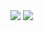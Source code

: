 <img src="https://i.ibb.co/GnXw9S9/Neues-Projekt-6.png">
<img src="https://i.ibb.co/dmB4yFz/Neues-Projekt-6-4.png">
